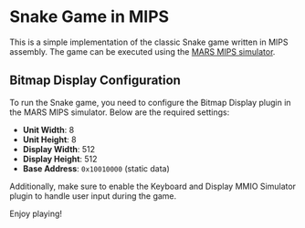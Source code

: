 # Snake Game in MIPS

This is a simple implementation of the classic Snake game written in MIPS assembly. The game can be executed using the [MARS MIPS simulator](https://computerscience.missouristate.edu/mars-mips-simulator.htm).

## Bitmap Display Configuration

To run the Snake game, you need to configure the Bitmap Display plugin in the MARS MIPS simulator. Below are the required settings:

- **Unit Width**: 8  
- **Unit Height**: 8  
- **Display Width**: 512  
- **Display Height**: 512  
- **Base Address**: `0x10010000` (static data)

Additionally, make sure to enable the Keyboard and Display MMIO Simulator plugin to handle user input during the game.

Enjoy playing!